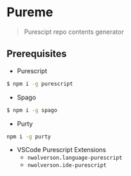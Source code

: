 # Pureme

> Purescipt repo contents generator

## Prerequisites

- Purescript

```sh
$ npm i -g purescript
```

- Spago

```sh
$ npm i -g spago
```

- Purty

```sh
npm i -g purty
```

- VSCode Purescript Extensions
    - `nwolverson.language-purescript`
    - `nwolverson.ide-purescript`